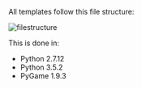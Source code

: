 All templates follow this file structure:

![filestructure](https://cloud.githubusercontent.com/assets/7481680/25511738/b1176c20-2b96-11e7-88a4-c4d42aaf0cc9.png)

This is done in:

- Python 2.7.12
- Python 3.5.2
- PyGame 1.9.3
